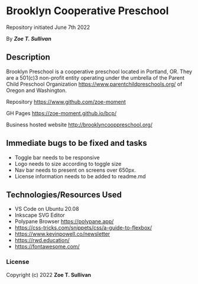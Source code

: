 # Brooklyn Cooperative Preschool

Repository initiated June 7th 2022

By _**Zoe T. Sullivan**_

## Description

Brooklyn Preschool is a cooperative preschool located in Portland, OR. They are a 501(c)3 non-profit entity operating under the umbrella of the Parent Child Preschool Organization <https://www.parentchildpreschools.org/> of Oregon and Washington.</p>

Repository <https://www.github.com/zoe-moment>

GH Pages <https://zoe-moment.github.io/bcp/>

Business hosted website <http://brooklyncooppreschool.org/>

## Immediate bugs to be fixed and tasks

- Toggle bar needs to be responsive
- Logo needs to size according to toggle size
- Nav bar needs to present on screens over 650px.
- License information needs to be added to readme.md

## Technologies/Resources Used

- VS Code on Ubuntu 20.08
- Inkscape SVG Editor
- Polypane Browser <https://polypane.app/>
- <https://css-tricks.com/snippets/css/a-guide-to-flexbox/>
- <https://www.kevinpowell.co/newsletter>
- <https://rwd.education/>
- <https://fontawesome.com/>

### License

Copyright (c) 2022 **Zoe T. Sullivan**
